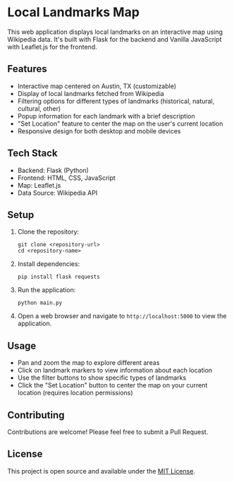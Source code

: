 # Local Landmarks Map

This web application displays local landmarks on an interactive map using Wikipedia data. It's built with Flask for the backend and Vanilla JavaScript with Leaflet.js for the frontend.

## Features

- Interactive map centered on Austin, TX (customizable)
- Display of local landmarks fetched from Wikipedia
- Filtering options for different types of landmarks (historical, natural, cultural, other)
- Popup information for each landmark with a brief description
- "Set Location" feature to center the map on the user's current location
- Responsive design for both desktop and mobile devices

## Tech Stack

- Backend: Flask (Python)
- Frontend: HTML, CSS, JavaScript
- Map: Leaflet.js
- Data Source: Wikipedia API

## Setup

1. Clone the repository:
   ```
   git clone <repository-url>
   cd <repository-name>
   ```

2. Install dependencies:
   ```
   pip install flask requests
   ```

3. Run the application:
   ```
   python main.py
   ```

4. Open a web browser and navigate to `http://localhost:5000` to view the application.

## Usage

- Pan and zoom the map to explore different areas
- Click on landmark markers to view information about each location
- Use the filter buttons to show specific types of landmarks
- Click the "Set Location" button to center the map on your current location (requires location permissions)

## Contributing

Contributions are welcome! Please feel free to submit a Pull Request.

## License

This project is open source and available under the [MIT License](LICENSE).
